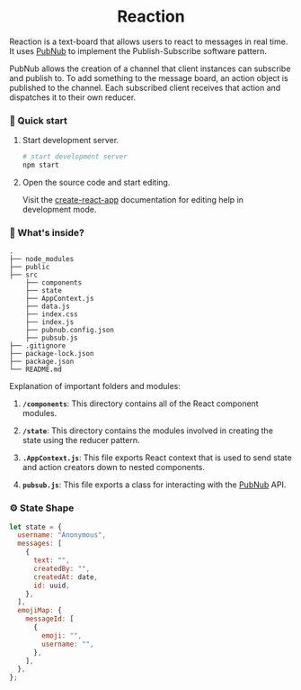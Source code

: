<h1 align="center">
  Reaction
</h1>

Reaction is a text-board that allows users to react to messages in real time. It uses [PubNub](https://pubnub.com) to implement the Publish-Subscribe software pattern.

PubNub allows the creation of a channel that client instances can subscribe and publish to. To add something to the message board, an action object is published to the channel. Each subscribed client receives that action and dispatches it to their own reducer.

### 🚀 Quick start

1.  Start development server.

    ```sh
    # start development server
    npm start
    ```

2.  Open the source code and start editing.

    Visit the [create-react-app](https://github.com/facebook/create-react-app) documentation for editing help in development mode.

### 🧐 What's inside?

    .
    ├── node_modules
    ├── public
    ├── src
        ├── components
        ├── state
        ├── AppContext.js
        ├── data.js
        ├── index.css
        ├── index.js
        ├── pubnub.config.json
        ├── pubsub.js
    ├── .gitignore
    ├── package-lock.json
    ├── package.json
    └── README.md

Explanation of important folders and modules:

1.  **`/components`**: This directory contains all of the React component modules.

2.  **`/state`**: This directory contains the modules involved in creating the state using the reducer pattern.

3.  **`.AppContext.js`**: This file exports React context that is used to send state and action creators down to nested components.

4.  **`pubsub.js`**: This file exports a class for interacting with the [PubNub](https://pubnub.com) API.

### ⚙️ State Shape

```javascript
let state = {
  username: "Anonymous",
  messages: [
    {
      text: "",
      createdBy: "",
      createdAt: date,
      id: uuid,
    },
  ],
  emojiMap: {
    messageId: [
      {
        emoji: "",
        username: "",
      },
    ],
  },
};
```
